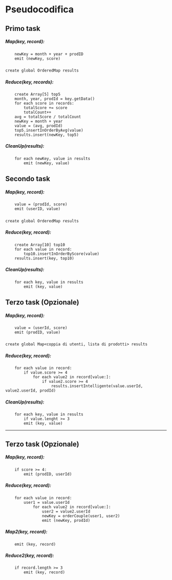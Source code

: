 # Pseudocodifica
## Primo task
##### Map(key, record):
        newKey = month + year + prodID
        emit (newKey, score)
#####
    create global OrderedMap results
##### Reduce(key, records):
        create Array[5] top5
        month, year, prodId = key.getData()
        for each score in records:
            totalScore += score
            totalCount++
        avg = totalScore / totalCount
        newKey = month + year
        value = (avg, prodId)
        top5.insertInOrderByAvg(value)
        results.insert(newKey, top5)
##### CleanUp(results):
        for each newKey, value in results
            emit (newKey, value)
      
## Secondo task
##### Map(key, record):
        value = (prodId, score)
        emit (userID, value)
#####
    create global OrderedMap results
##### Reduce(key, record):
        create Array[10] top10
        for each value in record:
            top10.insertInOrderByScore(value)
        results.insert(key, top10)
##### CleanUp(results):
        for each key, value in results
            emit (key, value)

## Terzo task (Opzionale)
##### Map(key, record):
        value = (userId, score)
        emit (prodID, value)
#####
    create global Map<coppia di utenti, lista di prodotti> results
##### Reduce(key, record):
        for each value in record:
            if value.score >= 4
                for each value2 in record[value:]:
                    if value2.score >= 4
                        results.insertIntelligente(value.userId, value2.userId, prodId)
##### CleanUp(results):
        for each key, value in results
            if value.lenght >= 3
            emit (key, value)
___________________________________
## Terzo task (Opzionale)
##### Map(key, record):
        if score >= 4:
            emit (prodID, userId)
##### Reduce(key, record):
        for each value in record:
            user1 = value.userId
                for each value2 in record[value:]:
                    user2 = value2.userId
                    newKey = orderCouple(user1, user2)
                    emit (newKey, prodId)
##### Map2(key, record):
        emit (key, record)
##### Reduce2(key, record):
        if record.length >= 3
            emit (key, record)
            